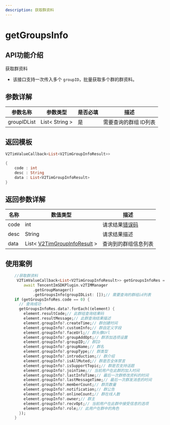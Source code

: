 ```yaml
---
description: 获取群资料
---
```


# getGroupsInfo

## API功能介绍

获取群资料

* 该接口支持一次传入多个 `groupID`，批量获取多个群的群资料。

## 参数详解

| 参数名称        | 参数类型           | 是否必填 | 描述           |
| ----------- | -------------- | ---- | ------------ |
| groupIDList | List< String > | 是    | 需要查询的群组 ID列表 |

## 返回模板

```dart
V2TimValueCallback<List<V2TimGroupInfoResult>>

{
    code : int
    desc : String
    data : List<V2TimGroupInfoResult>
}
```

## 返回参数详解

| 名称   | 数值类型                                             | 描述                                                             |
| ---- | ------------------------------------------------ | -------------------------------------------------------------- |
| code | int                                              | 请求结果[错误码](https://cloud.tencent.com/document/product/269/1671) |
| desc | String                                           | 请求结果描述                                                         |
| data | List< [V2TimGroupInfoResult](broken-reference) > | 查询到的群组信息列表                                                     |

## 使用案例  &#x20;

```dart
    //获取群资料
     V2TimValueCallback<List<V2TimGroupInfoResult>> getGroupsInfoRes =
        await TencentImSDKPlugin.v2TIMManager
            .getGroupManager()
            .getGroupsInfo(groupIDList: []);// 需要查询的群组id列表
    if (getGroupsInfoRes.code == 0) {
      // 查询成功
      getGroupsInfoRes.data?.forEach((element) {
        element.resultCode;// 此群组查询结果码
        element.resultMessage;// 此群查询结果描述
        element.groupInfo?.createTime;// 群创建时间
        element.groupInfo?.customInfo;// 群自定义字段
        element.groupInfo?.faceUrl;// 群头像Url
        element.groupInfo?.groupAddOpt;// 群添加选项设置
        element.groupInfo?.groupID;// 群ID
        element.groupInfo?.groupName;// 群名
        element.groupInfo?.groupType;// 群类型
        element.groupInfo?.introduction;// 群介绍
        element.groupInfo?.isAllMuted;// 群是否全体禁言
        element.groupInfo?.isSupportTopic;// 群是否支持话题
        element.groupInfo?.joinTime;// 当前用户在此群的加入时间
        element.groupInfo?.lastInfoTime;// 最后一次群修改资料的时间
        element.groupInfo?.lastMessageTime;// 最后一次群发消息的时间
        element.groupInfo?.memberCount;// 群员数量
        element.groupInfo?.notification;// 群公告
        element.groupInfo?.onlineCount;// 群在线人数
        element.groupInfo?.owner;// 群主
        element.groupInfo?.recvOpt;// 当前用户在此群中接受信息的选项
        element.groupInfo?.role;// 此用户在群中的角色
      });
    }

```
